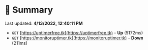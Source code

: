 # 📖 Summary
Last updated: **4/13/2022, 12:40:11 PM**

- `GET` [https://uptimerfree.tk](https://uptimerfree.tk) - **Up** (5172ms)
- `GET` [https://monitoruptimer.tk](https://monitoruptimer.tk) - **Down** (211ms)
